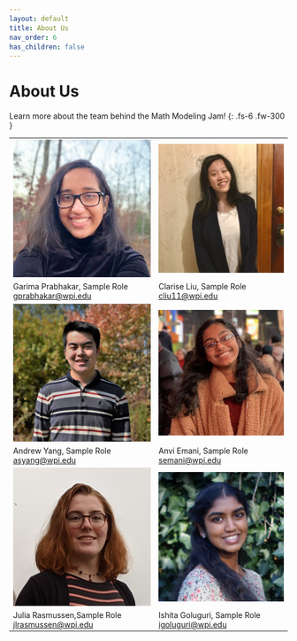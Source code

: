 ```yaml
---
layout: default
title: About Us
nav_order: 6
has_children: false
---
```


<link rel="stylesheet" type="text/css" media="all" href="/assets/css/styling.css" />

# About Us

Learn more about the team behind the Math Modeling Jam!
{: .fs-6 .fw-300 }

<TABLE>
    <!-- ROW 1 OF IMAGES -->
    <TR>
        <!-- PERSON 1 IMAGE -->
        <TD> 
            <img class="profile responsive" src="/assets/images/garimap.jpg" alt="Clarise Liu"/>
        </TD>
        <!-- PERSON 2 IMAGE -->
        <TD> 
            <img class="profile responsive" src="/assets/images/cliu11.jpg" alt="Garima Prabhakar"/>
        </TD>
    </TR>
    <!-- ROW 1 OF NAMES -->
    <TR>
        <!-- PERSON 1 NAME -->
        <TD>
            Garima Prabhakar, Sample Role <br>
            <a href="mailto:gprabhakar@wpi.edu">gprabhakar@wpi.edu</a>
        </TD>
        <!-- PERSON 2 NAME -->
        <TD>
            Clarise Liu, Sample Role<br>
            <a href="mailto:cliu11@wpi.edu">cliu11@wpi.edu</a>
        </TD>
    </TR>
    <!-- ROW 2 OF IMAGES -->
    <TR>
        <!-- PERSON 3 IMAGE -->
        <TD>
            <img class="profile" src="/assets/images/asyang.jpg" alt="Andrew Yang"/>
        </TD>
        <!-- PERSON 4 IMAGE -->
        <TD>
            <img class="profile" src="/assets/images/anviemani.jpeg" alt="Anvi Emani"/>
        </TD>
    </TR>
    <!-- ROW 2 OF NAMES -->
    <TR>
        <!-- PERSON 3 NAME -->
        <TD>
            Andrew Yang, Sample Role <br>
            <a href="mailto:asyang@wpi.edu">asyang@wpi.edu</a>
        </TD>
        <!-- PERSON 4 NAME -->
        <TD>
            Anvi Emani, Sample Role<br>
            <a href="mailto:semani@wpi.edu">semani@wpi.edu</a>
        </TD>
    </TR>
    <!-- ROW 3 OF IMAGES -->
    <TR>
        <!-- PERSON 5 IMAGE -->
        <TD> 
            <img class="profile" src="/assets/images/juliar.jpg" alt="Julia Rasmussen"/>
        </TD>
        <!-- PERSON 6 IMAGE -->
        <TD> 
            <img class="profile" src="/assets/images/ishitag.JPG" alt="Ishita Goluguri"/>
        </TD>
    </TR>
    <!-- ROW 3 OF NAMES -->
    <TR>
        <!-- PERSON 3 NAME -->
        <TD>
            Julia Rasmussen,Sample Role <br>
            <a href="mailto:jlrasmussen@wpi.edu">jlrasmussen@wpi.edu</a>
        </TD>
        <!-- PERSON 4 NAME -->
        <TD>
            Ishita Goluguri, Sample Role <br>
            <a href="mailto:igoluguri@wpi.edu">igoluguri@wpi.edu</a>
        </TD>
    </TR>
</TABLE>